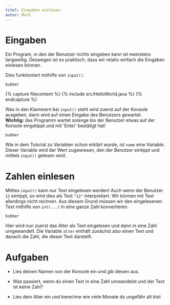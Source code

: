 ```yaml
---
titel: Eingaben einlesen
autor: Mark  
---
```


Eingaben
========

Ein Program, in den der Benutzer nichts eingeben kann ist meinstens
langweilig. Deswegen ist es praktisch, dass wir relativ einfach die
Eingaben einlesen können.

Dies funktioniert mithilfe von `input()`.

```{.python firstline=1 lastline=2 include="../../../Beispiele/eingabe.py"}
bubber
```

{% capture filecontent %}
    {% include src/HelloWorld.java %}
{% endcapture %}


Was in den Klammern bei `input()` steht wird zuerst auf der Konsole ausgeben, dann
wird auf einen Eingabe des Benutzers gewartet.\
**Wichtig:** das Programm wartet solange bis der Benutzer etwas auf der
Konsole eingetippt und mit ’Enter’ bestätigt hat!

```{.python firstline=2 lastline=2 include="../../../Beispiele/eingabe.py"}
bubber
```

Wie in dem Tutorial zu Variablen schon erklärt wurde, ist `name` eine Variable.
Dieser Variable wird der Wert zugewiesen, den der Benutzer eintippt und
mittels `input()` gelesen wird.

Zahlen einlesen
===============

Mittles `input()` kann nur Text eingelesen werden! Auch wenn der Benutzer `12` 
eintippt, so wird dies als Text `"12"` interpretiert. Wir können mit Text
allerdings nicht rechnen. Aus diesem Grund müssen wir den eingelesenen
Text mithilfe von `int(...)` in eine ganze Zahl konvertieren.

```{.python firstline=4 lastline=5 include="../../../Beispiele/eingabe.py"}
bubber
```

Hier wird nun zuerst das Alter als Text eingelesen und dann in eine Zahl
umgewandelt. Die Variable `alter` enthält zunächst also einen Text und danach
die Zahl, die dieser Text darstellt.

Aufgaben
========

-   Lies deinen Namen von der Konsole ein und gib diesen aus.

-   Was passiert, wenn du einen Text in eine Zahl umwandelst und der
    Text ist keine Zahl?

-   Lies dein Alter ein und berechne wie viele Monate du ungefähr alt
    bist


